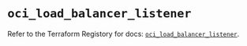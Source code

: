 # `oci_load_balancer_listener`

Refer to the Terraform Registory for docs: [`oci_load_balancer_listener`](https://registry.terraform.io/providers/oracle/oci/6.18.0/docs/resources/load_balancer_listener).
